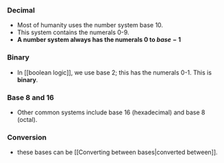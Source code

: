 ### Decimal
- Most of humanity uses the number system base 10.
- This system contains the numerals 0-9.
- **A number system always has the numerals $0$ to $base-1$**
### Binary
- In [[boolean logic]], we use base 2; this has the numerals 0-1. This is **binary**.
### Base 8 and 16
- Other common systems include base 16 (hexadecimal) and base 8 (octal).
### Conversion
- these bases can be [[Converting between bases|converted between]].
